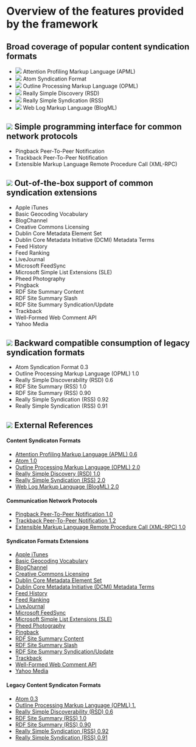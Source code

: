 # Overview of the features provided by the framework

## Broad coverage of popular content syndication formats

* ![](https://raw.githubusercontent.com/wiki/endjin/Argotic/images/apmllogo.gif) Attention Profiling Markup Language (APML)
* ![](https://raw.githubusercontent.com/wiki/endjin/Argotic/images/atomlogo.gif) Atom Syndication Format
* ![](https://raw.githubusercontent.com/wiki/endjin/Argotic/images/opmllogo.gif) Outline Processing Markup Language (OPML)
* ![](https://raw.githubusercontent.com/wiki/endjin/Argotic/images/autodiscovery.gif) Really Simple Discovery (RSD)
* ![](https://raw.githubusercontent.com/wiki/endjin/Argotic/images/rsslogo.gif) Really Simple Syndication (RSS)
* ![](https://raw.githubusercontent.com/wiki/endjin/Argotic/images/xmldocument.gif) Web Log Markup Language (BlogML)

## ![](https://raw.githubusercontent.com/wiki/endjin/Argotic/images/peertopeer.gif) Simple programming interface for common network protocols
* Pingback Peer-To-Peer Notification
* Trackback Peer-To-Peer Notification
* Extensible Markup Language Remote Procedure Call (XML-RPC)

## ![](https://raw.githubusercontent.com/wiki/endjin/Argotic/images/extension.gif) Out-of-the-box support of common syndication extensions
* Apple iTunes
* Basic Geocoding Vocabulary
* BlogChannel
* Creative Commons Licensing
* Dublin Core Metadata Element Set
* Dublin Core Metadata Initiative (DCMI) Metadata Terms
* Feed History
* Feed Ranking
* LiveJournal
* Microsoft FeedSync
* Microsoft Simple List Extensions (SLE)
* Pheed Photography
* Pingback
* RDF Site Summary Content
* RDF Site Summary Slash
* RDF Site Summary Syndication/Update
* Trackback
* Well-Formed Web Comment API
* Yahoo Media

## ![](https://raw.githubusercontent.com/wiki/endjin/Argotic/images/tools.gif) Backward compatible consumption of legacy syndication formats
* Atom Syndication Format 0.3
* Outline Processing Markup Language (OPML) 1.0
* Really Simple Discoverability (RSD) 0.6
* RDF Site Summary (RSS) 1.0
* RDF Site Summary (RSS) 0.90
* Really Simple Syndication (RSS) 0.92
* Really Simple Syndication (RSS) 0.91

## ![](https://raw.githubusercontent.com/wiki/endjin/Argotic/images/externalreference.gif) External References

#### Content Syndicaton Formats
- [Attention Profiling Markup Language (APML)  0.6](http://apml.pbwiki.com)
- [Atom 1.0](http://www.atomenabled.org/developers/syndication/atom-format-spec.php)
- [Outline Processing Markup Language (OPML) 2.0]( http://www.opml.org/spec2)
- [Really Simple Discovery (RSD) 1.0](http://cyber.law.harvard.edu/blogs/gems/tech/rsd.html)
- [Really Simple Syndication (RSS) 2.0](http://www.rssboard.org/rss-specification)
- [Web Log Markup Language (BlogML) 2.0](http://blogml.org)
#### Communication Network Protocols
- [Pingback Peer-To-Peer Notification 1.0](http://www.hixie.ch/specs/pingback/pingback)
- [Trackback Peer-To-Peer Notification 1.2](http://www.sixapart.com/pronet/docs/trackback_spec)
- [Extensible Markup Language Remote Procedure Call (XML-RPC) 1.0](http://www.xmlrpc.com/spec)
#### Syndicaton Formats Extensions
- [Apple iTunes](http://www.apple.com/itunes/store/podcaststechspecs.html#rss)
- [Basic Geocoding Vocabulary](http://www.w3.org/2003/01/geo/)
- [BlogChannel](http://backend.userland.com/blogChannelModule)
- [Creative Commons Licensing](http://backend.userland.com/creativeCommonsRssModule)
- [Dublin Core Metadata Element Set](http://dublincore.org/documents/dces/)
- [Dublin Core Metadata Initiative (DCMI) Metadata Terms](http://dublincore.org/documents/dcmi-terms/)
- [Feed History](http://www.ietf.org/rfc/rfc5005.txt)
- [Feed Ranking](http://xml.coverpages.org/draft-snell-atompub-feed-index-10.txt)
- [LiveJournal](http://neugierig.org/drop/lj/rss/)
- [Microsoft FeedSync](http://dev.live.com/feedsync/spec/)
- [Microsoft Simple List Extensions (SLE)](http://msdn2.microsoft.com/en-us/xml/bb190612.aspx)
- [Pheed Photography](http://www.pheed.com/pheed/)
- [Pingback](http://madskills.com/public/xml/rss/module/pingback/)
- [RDF Site Summary Content](http://web.resource.org/rss/1.0/modules/content/)
- [RDF Site Summary Slash](http://web.resource.org/rss/1.0/modules/slash/)
- [RDF Site Summary Syndication/Update](http://web.resource.org/rss/1.0/modules/syndication/)
- [Trackback](http://madskills.com/public/xml/rss/module/trackback/)
- [Well-Formed Web Comment API](http://wellformedweb.org/news/wfw_namespace_elements/)
- [Yahoo Media](http://search.yahoo.com/mrss)
#### Legacy Content Syndicaton Formats
- [Atom 0.3](http://www.mnot.net/drafts/draft-nottingham-atom-format-02.html)
- [Outline Processing Markup Language (OPML) 1.]( http://www.opml.org/spec)
- [Really Simple Discoverability (RSD) 0.6](http://archipelago.phrasewise.com/display?page=oldsite/1486.html)
- [RDF Site Summary (RSS) 1.0](http://web.resource.org/rss/1.0/spec)
- [RDF Site Summary (RSS) 0.90](http://www.purplepages.ie/RSS/netscape/rss0.90.html)
- [Really Simple Syndication (RSS) 0.92](http://backend.userland.com/rss092)
- [Really Simple Syndication (RSS) 0.91](http://backend.userland.com/rss091)